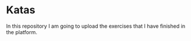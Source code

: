# Katas
In this repository I am going to upload the exercises that I have finished in the platform.
